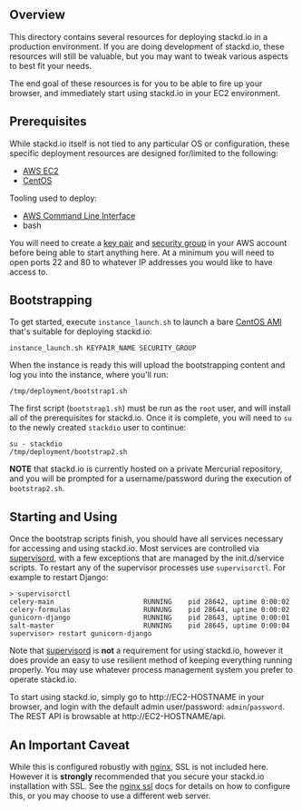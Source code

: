 ## Overview
This directory contains several resources for deploying stackd.io in a
production environment.  If you are doing development of stackd.io, these
resources will still be valuable, but you may want to tweak various aspects to
best fit your needs.

The end goal of these resources is for you to be able to fire up your browser,
and immediately start using stackd.io in your EC2 environment.

## Prerequisites
While stackd.io itself is not tied to any particular OS or configuration, these
specific deployment resources are designed for/limited to the following:

- [AWS EC2][]
- [CentOS][]

Tooling used to deploy:

- [AWS Command Line Interface][]
- bash

You will need to create a [key pair][] and [security group][] in your AWS
account before being able to start anything here.  At a minimum you will need
to open ports 22 and 80 to whatever IP addresses you would like to have access
to.

## Bootstrapping
To get started, execute `instance_launch.sh` to launch a bare [CentOS AMI][]
that's suitable for deploying stackd.io:

    instance_launch.sh KEYPAIR_NAME SECURITY_GROUP

When the instance is ready this will upload the bootstrapping content and log
you into the instance, where you'll run:

    /tmp/deployment/bootstrap1.sh

The first script (`bootstrap1.sh`) must be run as the `root` user, and will
install all of the prerequisites for stackd.io.  Once it is complete, you will
need to `su` to the newly created `stackdio` user to continue:

    su - stackdio
    /tmp/deployment/bootstrap2.sh

**NOTE** that stackd.io is currently hosted on a private Mercurial repository,
and you will be prompted for a username/password during the execution of
`bootstrap2.sh`.  

## Starting and Using
Once the bootstrap scripts finish, you should have all services necessary for
accessing and using stackd.io.  Most services are controlled via
[supervisord][], with a few exceptions that are managed by the init.d/service
scripts.  To restart any of the supervisor processes use `supervisorctl`. For
example to restart Django:

    > supervisorctl
    celery-main                      RUNNING    pid 28642, uptime 0:00:02
    celery-formulas                  RUNNUNG    pid 28644, uptime 0:00:02
    gunicorn-django                  RUNNING    pid 28643, uptime 0:00:01
    salt-master                      RUNNING    pid 28645, uptime 0:00:04
    supervisor> restart gunicorn-django


Note that [supervisord][] is **not** a requirement for using stackd.io, however
it does provide an easy to use resilient method of keeping everything running
properly.  You may use whatever process management system you prefer to operate
stackd.io.

To start using stackd.io, simply go to http://EC2-HOSTNAME in your browser, and
login with the default admin user/password: `admin`/`password`.  The REST API
is browsable at http://EC2-HOSTNAME/api.

## An Important Caveat
While this is configured robustly with [nginx][], SSL is not included here.
However it is **strongly** recommended that you secure your stackd.io installation
with SSL.  See the [nginx ssl][] docs for details on how to configure this, or
you may choose to use a different web server.

[AWS EC2]: http://aws.amazon.com
[CentOS]: https://www.centos.org
[AWS Command Line Interface]: http://aws.amazon.com/cli/
[key pair]: http://docs.aws.amazon.com/AWSEC2/latest/UserGuide/ec2-key-pairs.html
[security group]: http://docs.aws.amazon.com/AWSEC2/latest/UserGuide/using-network-security.html
[CentOS AMI]: https://aws.amazon.com/marketplace/pp/B00A6KUVBW/
[supervisord]: http://supervisord.org
[nginx]: http://nginx.org
[nginx ssl]: http://nginx.org/en/docs/http/ngx_http_ssl_module.html
